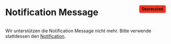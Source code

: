 <div style="display: inline-flex; align-items: center; justify-content: space-between; width: 100%;">
    <h1>Notification Message</h1>
    <img src="assets/deprecated.png" alt="Deprecated Component" />
</div>

Wir unterstützen die Notification Message nicht mehr. Bitte verwende stattdessen den [Notification](?path=/docs/beta-components-notification--standard).